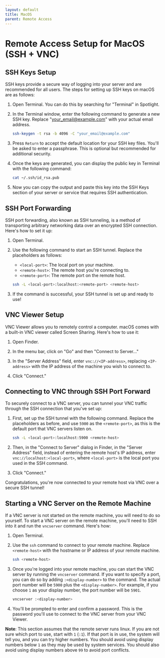 ```yaml
---
layout: default
title: MacOS
parent: Remote Access
---
```

# Remote Access Setup for MacOS (SSH + VNC)

## SSH Keys Setup

SSH keys provide a secure way of logging into your server and are recommended for all users. The steps for setting up SSH keys on macOS are as follows:

1. Open Terminal. You can do this by searching for "Terminal" in Spotlight.

2. In the Terminal window, enter the following command to generate a new SSH key. Replace "<your_email@example.com>" with your actual email address.

    ```bash
    ssh-keygen -t rsa -b 4096 -C "your_email@example.com"
    ```

3. Press `Return` to accept the default location for your SSH key files. You'll be asked to enter a passphrase. This is optional but recommended for additional security.

4. Once the keys are generated, you can display the public key in Terminal with the following command:

    ```bash
    cat ~/.ssh/id_rsa.pub
    ```

5. Now you can copy the output and paste this key into the SSH Keys section of your server or service that requires SSH authentication.

## SSH Port Forwarding

SSH port forwarding, also known as SSH tunneling, is a method of transporting arbitrary networking data over an encrypted SSH connection. Here's how to set it up:

1. Open Terminal.

2. Use the following command to start an SSH tunnel. Replace the placeholders as follows:

    - `<local-port>`: The local port on your machine.
    - `<remote-host>`: The remote host you're connecting to.
    - `<remote-port>`: The remote port on the remote host.

    ```bash
    ssh -L <local-port>:localhost:<remote-port> <remote-host>
    ```

3. If the command is successful, your SSH tunnel is set up and ready to use!

## VNC Viewer Setup

VNC Viewer allows you to remotely control a computer. macOS comes with a built-in VNC viewer called Screen Sharing. Here's how to use it:

1. Open Finder.

2. In the menu bar, click on "Go" and then "Connect to Server..."

3. In the "Server Address" field, enter `vnc://<IP-address>`, replacing `<IP-address>` with the IP address of the machine you wish to connect to.

4. Click "Connect."

## Connecting to VNC through SSH Port Forward

To securely connect to a VNC server, you can tunnel your VNC traffic through the SSH connection that you've set up:

1. First, set up the SSH tunnel with the following command. Replace the placeholders as before, and use `5900` as the `<remote-port>`, as this is the default port that VNC servers listen on.

    ```bash
    ssh -L <local-port>:localhost:5900 <remote-host>
    ```

2. Then, in the "Connect to Server" dialog in Finder, in the "Server Address" field, instead of entering the remote host's IP address, enter `vnc://localhost:<local-port>`, where `<local-port>` is the local port you used in the SSH command.

3. Click "Connect."

Congratulations, you're now connected to your remote host via VNC over a secure SSH tunnel!

## Starting a VNC Server on the Remote Machine

If a VNC server is not started on the remote machine, you will need to do so yourself. To start a VNC server on the remote machine, you'll need to SSH into it and run the `vncserver` command. Here's how:

1. Open Terminal.

2. Use the `ssh` command to connect to your remote machine. Replace `<remote-host>` with the hostname or IP address of your remote machine.

    ```bash
    ssh <remote-host>
    ```

3. Once you're logged into your remote machine, you can start the VNC server by running the `vncserver` command. If you want to specify a port, you can do so by adding `:<display-number>` to the command. The actual port number will be `5900` plus the `<display-number>`. For example, if you choose `1` as your display number, the port number will be `5901`.

    ```bash
    vncserver :<display-number>
    ```

4. You'll be prompted to enter and confirm a password. This is the password you'll use to connect to the VNC server from your VNC Viewer.

**Note**: This section assumes that the remote server runs linux. If you are not sure which port to use, start with `1` (`:1`). If that port is in use, the system will tell you, and you can try higher numbers. You should avoid using display numbers below `1` as they may be used by system services. You should also avoid using display numbers above `99` to avoid port conflicts.
